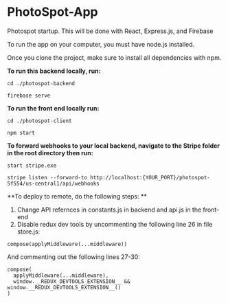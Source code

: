 # PhotoSpot-App

Photospot startup. This will be done with React, Express.js, and Firebase

To run the app on your computer, you must have node.js installed.

Once you clone the project, make sure to install all dependencies with npm.

**To run this backend locally, run:**
```
cd ./photospot-backend
```
```
firebase serve
```

**To run the front end locally run:**
```
cd ./photospot-client
```
```
npm start
```

**To forward webhooks to your local backend, navigate to the Stripe folder in the root directory then run:**
```
start stripe.exe
```
```
stripe listen --forward-to http://localhost:{YOUR_PORT}/photospot-5f554/us-central1/api/webhooks
```

**To deploy to remote, do the following steps: **
1. Change API refernces in constants.js in backend and api.js in the front-end
2. Disable redux dev tools by uncommenting the following line 26 in file store.js:
```
compose(applyMiddleware(...middleware))
```
And commenting out the following lines 27-30: 
```
compose(
  applyMiddleware(...middleware),
  window.__REDUX_DEVTOOLS_EXTENSION__ && window.__REDUX_DEVTOOLS_EXTENSION__()
)
 ```
